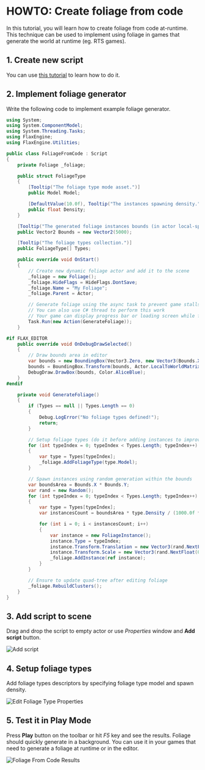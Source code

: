 # HOWTO: Create foliage from code

In this tutorial, you will learn how to create foliage from code at-runtime. This technique can be used to implement using foliage in games that generate the world at runtime (eg. RTS games).

## 1. Create new script

You can use [this tutorial](../../scripting/new-script.md) to learn how to do it.

## 2. Implement foliage generator

Write the following code to implement example foliage generator.

```cs
using System;
using System.ComponentModel;
using System.Threading.Tasks;
using FlaxEngine;
using FlaxEngine.Utilities;

public class FoliageFromCode : Script
{
    private Foliage _foliage;

    public struct FoliageType
    {
        [Tooltip("The foliage type mode asset.")]
        public Model Model;

        [DefaultValue(10.0f), Tooltip("The instances spawning density.")]
        public float Density;
    }

    [Tooltip("The generated foliage instances bounds (in actor local-space).")]
    public Vector2 Bounds = new Vector2(5000);

    [Tooltip("The foliage types collection.")]
    public FoliageType[] Types;

    public override void OnStart()
    {
        // Create new dynamic foliage actor and add it to the scene
        _foliage = new Foliage();
        _foliage.HideFlags = HideFlags.DontSave;
        _foliage.Name = "My Foliage";
        _foliage.Parent = Actor;

        // Generate foliage using the async task to prevent game stalls
        // You can also use C# thread to perform this work
        // Your game can display progress bar or loading screen while foliage is being generated
        Task.Run(new Action(GenerateFoliage));
    }

#if FLAX_EDITOR
    public override void OnDebugDrawSelected()
    {
        // Draw bounds area in editor
        var bounds = new BoundingBox(Vector3.Zero, new Vector3(Bounds.X, 1000.0f, Bounds.Y));
        bounds = BoundingBox.Transform(bounds, Actor.LocalToWorldMatrix);
        DebugDraw.DrawBox(bounds, Color.AliceBlue);
    }
#endif

    private void GenerateFoliage()
    {
        if (Types == null || Types.Length == 0)
        {
            Debug.LogError("No foliage types defined!");
            return;
        }

        // Setup foliage types (do it before adding instances to improve performance)
        for (int typeIndex = 0; typeIndex < Types.Length; typeIndex++)
        {
            var type = Types[typeIndex];
            _foliage.AddFoliageType(type.Model);
        }

        // Spawn instances using random generation within the bounds
        var boundsArea = Bounds.X * Bounds.Y;
        var rand = new Random();
        for (int typeIndex = 0; typeIndex < Types.Length; typeIndex++)
        {
            var type = Types[typeIndex];
            var instancesCount = boundsArea * type.Density / (1000.0f * 1000.0f);

            for (int i = 0; i < instancesCount; i++)
            {
                var instance = new FoliageInstance();
                instance.Type = typeIndex;
                instance.Transform.Translation = new Vector3(rand.NextFloat() * Bounds.X, 0, rand.NextFloat() * Bounds.Y);
                instance.Transform.Scale = new Vector3(rand.NextFloat(0.7f, 1.3f));
                _foliage.AddInstance(ref instance);
            }
        }

        // Ensure to update quad-tree after editing foliage
        _foliage.RebuildClusters();
    }
}
```

## 3. Add script to scene

Drag and drop the script to empty actor or use *Properties* window and **Add script** button.

![Add script](media/add-foliage-generator-script.png)

## 4. Setup foliage types

Add foliage types descriptors by specifying foliage type model and spawn density.

![Edit Foliage Type Properties](media/edit-foliage-types-properties.png)

## 5. Test it in Play Mode

Press **Play** button on the toolbar or hit *F5* key and see the results. Foliage should quickly generate in a background. You can use it in your games that need to generate a foliage at runtime or in the editor.

![Foliage From Code Results](media/generated-foliage.png)
